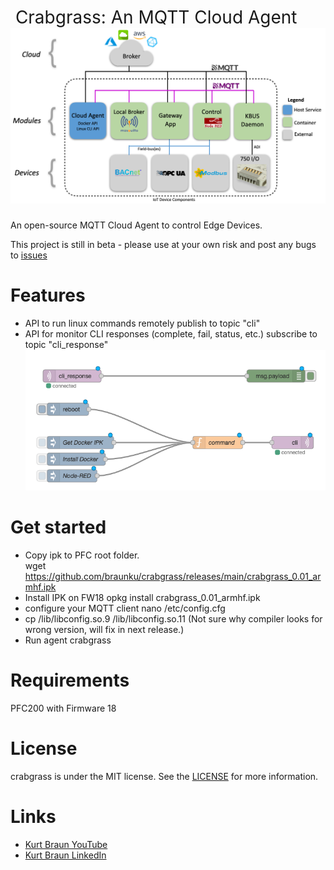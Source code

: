 <h1 style="font-weight:normal">
  &nbsp;Crabgrass: An MQTT Cloud Agent&nbsp;
  <a href="overview"><img src=overview.png></a>
</h1>

An open-source MQTT Cloud Agent to control Edge Devices.

This project is still in beta - please use at your own risk and post any bugs to [issues](https://https://github.com/braunku/crabgrass/issues)
<br>

Features
========
* API to run linux commands remotely
  publish to topic "cli"
* API for monitor CLI responses (complete, fail, status, etc.)
  subscribe to topic "cli_response"
 <a href="control"><img src=control.png></a>


Get started
===========
* Copy ipk to PFC root folder.  
  wget https://github.com/braunku/crabgrass/releases/main/crabgrass_0.01_armhf.ipk
* Install IPK on FW18
  opkg install crabgrass_0.01_armhf.ipk
* configure your MQTT client
  nano /etc/config.cfg
* cp /lib/libconfig.so.9 /lib/libconfig.so.11 (Not sure why compiler looks for wrong version, will fix in next release.)
* Run agent
  crabgrass

Requirements
============
PFC200 with Firmware 18

License
=======
crabgrass is under the MIT license. See the [LICENSE](https://github.com/braunku/crabgrassblob/main/LICENSE.md) for more information.

Links
=====
* [Kurt Braun YouTube](https://www.youtube.com/channel/WAGOKurt)
* [Kurt Braun LinkedIn](https://www.linkedin.com/in/wago-kurt-braun/)
